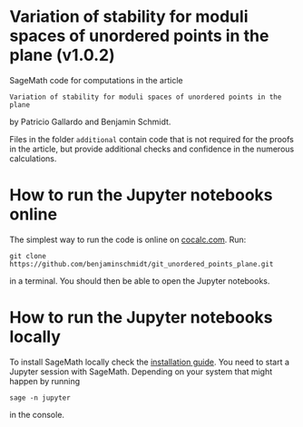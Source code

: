 # Variation of stability for moduli spaces of unordered points in the plane (v1.0.2)

SageMath code for computations in the article

`Variation of stability for moduli spaces of unordered points in the plane`

by Patricio Gallardo and Benjamin Schmidt.

Files in the folder `additional` contain code that is not required for the
proofs in the article, but provide additional checks and confidence in the
numerous calculations.

# How to run the Jupyter notebooks online

The simplest way to run the code is online on [cocalc.com](https://cocalc.com). Run:

`git clone https://github.com/benjaminschmidt/git_unordered_points_plane.git`

in a terminal. You should then be able to open the Jupyter notebooks.

# How to run the Jupyter notebooks locally

To install SageMath locally check the [installation guide](https://doc.sagemath.org/html/en/installation/). You need to start a Jupyter session with SageMath. Depending on your system that might happen by running

`sage -n jupyter`

in the console.

